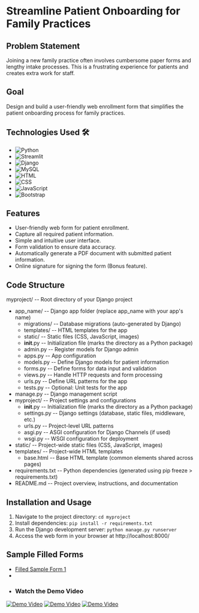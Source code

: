 # Streamline Patient Onboarding for Family Practices

## Problem Statement
Joining a new family practice often involves cumbersome paper forms and lengthy intake processes. This is a frustrating experience for patients and creates extra work for staff.

## Goal
Design and build a user-friendly web enrollment form that simplifies the patient onboarding process for family practices.

## Technologies Used 🛠️
- ![Python](https://img.shields.io/badge/python-3670A0?style=for-the-badge&logo=python&logoColor=ffdd54) 
- ![Streamlit](https://img.shields.io/static/v1?style=for-the-badge&message=Streamlit&color=FF4B4B&logo=Streamlit&logoColor=FFFFFF&label=)
- ![Django](https://img.shields.io/badge/Django-092E20?style=for-the-badge&logo=django&logoColor=white)
- ![MySQL](https://img.shields.io/badge/MySQL-4479A1?style=for-the-badge&logo=mysql&logoColor=white)
- ![HTML](https://img.shields.io/badge/HTML5-E34F26?style=for-the-badge&logo=html5&logoColor=white)
- ![CSS](https://img.shields.io/badge/CSS3-1572B6?style=for-the-badge&logo=css3&logoColor=white)
- ![JavaScript](https://img.shields.io/badge/JavaScript-F7DF1E?style=for-the-badge&logo=javascript&logoColor=black)
- ![Bootstrap](https://img.shields.io/badge/Bootstrap-563D7C?style=for-the-badge&logo=bootstrap&logoColor=white)


## Features
- User-friendly web form for patient enrollment.
- Capture all required patient information.
- Simple and intuitive user interface.
- Form validation to ensure data accuracy.
- Automatically generate a PDF document with submitted patient information.
- Online signature for signing the form (Bonus feature).

## Code Structure
myproject/                          -- Root directory of your Django project
- app_name/                         -- Django app folder (replace app_name with your app's name)
  - migrations/                     -- Database migrations (auto-generated by Django)
  - templates/                      --  HTML templates for the app
  - static/                         -- Static files (CSS, JavaScript, images)
  - __init__.py                     -- Initialization file (marks the directory as a Python package)
  - admin.py                        -- Register models for Django admin
  - apps.py                         -- App configuration
  - models.py                       -- Define Django models for patient information
  - forms.py                        -- Define forms for data input and validation
  - views.py                        -- Handle HTTP requests and form processing
  - urls.py                         -- Define URL patterns for the app
  - tests.py                        -- Optional: Unit tests for the app
- manage.py                         -- Django management script
- myproject/                        -- Project settings and configurations
  - __init__.py                     -- Initialization file (marks the directory as a Python package)
  - settings.py                     -- Django settings (database, static files, middleware, etc.)
  - urls.py                         -- Project-level URL patterns
  - asgi.py                         -- ASGI configuration for Django Channels (if used)
  - wsgi.py                         -- WSGI configuration for deployment
- static/                           -- Project-wide static files (CSS, JavaScript, images)
- templates/                        -- Project-wide HTML templates
  - base.html                       -- Base HTML template (common elements shared across pages)
- requirements.txt                  -- Python dependencies (generated using pip freeze > requirements.txt)
- README.md                         -- Project overview, instructions, and documentation



## Installation and Usage
1. Navigate to the project directory: `cd myproject`
2. Install dependencies: `pip install -r requirements.txt`
3. Run the Django development server: `python manage.py runserver`
4. Access the web form in your browser at http://localhost:8000/

## Sample Filled Forms
- [Filled Sample Form 1](https://github.com/varshasenthil2003/Bewell_hackathon/blob/main/filled_form_S.pdf)
- 
- ### Watch the Demo Video
[![Demo Video](https://img.youtube.com/vi/YOUR_VIDEO_ID_HERE/0.jpg)](https://github.com/varshasenthil2003/Bewell_hackathon/blob/main/mysql.mp4)
[![Demo Video](https://img.youtube.com/vi/YOUR_VIDEO_ID_HERE/0.jpg)](https://github.com/varshasenthil2003/Bewell_hackathon/blob/main/forms.mp4)
[![Demo Video](https://img.youtube.com/vi/YOUR_VIDEO_ID_HERE/0.jpg)](https://github.com/varshasenthil2003/Bewell_hackathon/blob/main/result(2).mp4)
